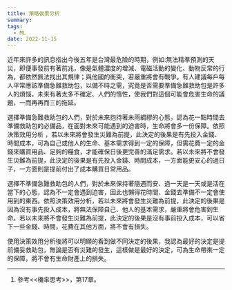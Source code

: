 ```yaml
---
title: 策略後果分析
summary:
tags:
  - ML
date: 2022-11-15
---
```


 近年來許多的訊息指出今後五年是台灣最危險的時期，例如:無法精準預測的天災，即便事發前有著前兆，像是氣體濃度的增減、電磁活動的變化、動物反常的行為，都依然無法找出其規律；與他國的衝突，若嚴重將會有戰爭。有人建議每戶每人平常應該準備急難救助包，以備不時之需，究竟是否需要準備急難救助包是許多人的煩惱，未來有著太多不確定、人們的惰性，使我們對這個可能會危害生命的議題，一而再再而三的拖延。

 選擇準備急難救助包的人們，對於未來抱持著未雨綢繆的心態，認為花一點時間去準備救助包的必備品，在面對未來可能遇到的迫害時，生命將會多一份保障。依照決策效用分析 ，若以未來將會發生災難為前提，此決定的後果是有先投入金錢、時間成本，可為自己或他人的生命、基本需求得到一定的保障，但需花費一定的金錢來購買用品、足夠的糧食，才能確保日後更完善的滿足需求。若以未來將不會發生災難為前提，此決定的後果是有先投入金錢、時間成本，一方面能更安心的過日子，一方面則是提前付出了成本購買日常用品。    
  
 選擇不準備急難救助包的人們，對於未來保持著隨遇而安、過一天是一天或是活在當下的心態，認為不一定會遇到迫害，因此也懶得花時間、金錢去準備不一定會使用到的東西。依照決策效用分析，若以未來將會發生災難為前提，此決定的後果是因為沒有事先投入成本，將無法保障自己、他人的基本需求，嚴重將會危害到生命。若以未來將不會發生災難為前提，此決定的後果是沒有事前投入成本，可以省下一些金錢、時間，花費在其他方面，將不會有損失。

 使用決策效用分析後將可以明顯的看到做不同決定的後果，我認為最好的決定是提前備妥救助包，無論是否有災難的發生，這樣做是最好的決定，可為生命帶來一定的保障，將不會有生命財產上的損失。





________________________________
1. 參考<<機率思考>>，第17章。